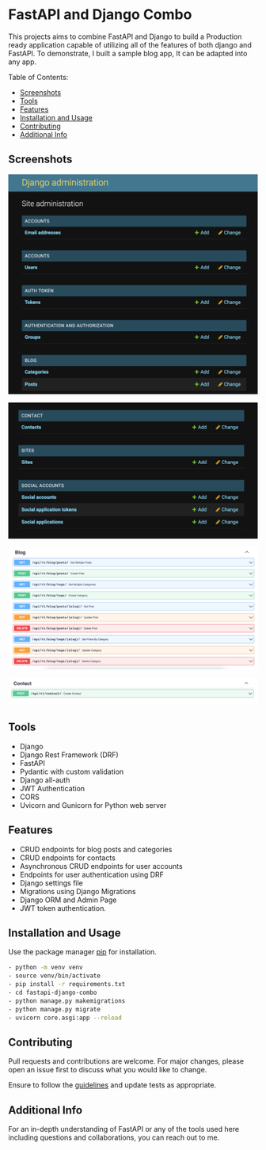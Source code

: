 # FastAPI and Django Combo
This projects aims to combine FastAPI and Django to build a Production ready application capable of utilizing all of the features of both django and FastAPI.
To demonstrate, I built a sample blog app, It can be adapted into any app.

Table of Contents:
- [Screenshots](#screenshots)
- [Tools](#tools)
- [Features](#features)
- [Installation and Usage](#installation)
- [Contributing](#contributing)
- [Additional Info](#additional-info)


## Screenshots

![Django Admin Page 1](https://github.com/drmacsika/fastapi-django-combo/blob/master/templates/Screenshot%202021-10-23%20at%2023.12.52.png)

![Django Admin Page 2](https://github.com/drmacsika/fastapi-django-combo/blob/master/templates/Screenshot%202021-10-23%20at%2023.13.05.png)

![Fastapi Blog endpoints 1](https://github.com/drmacsika/fastapi-django-combo/blob/master/templates/Screenshot%202021-10-23%20at%2023.13.42.png)

![Fastapi Blog endpoints 2](https://github.com/drmacsika/fastapi-django-combo/blob/master/templates/Screenshot%202021-10-23%20at%2023.13.51.png)


## Tools

- Django
- Django Rest Framework (DRF)
- FastAPI
- Pydantic with custom validation
- Django all-auth
- JWT Authentication
- CORS
- Uvicorn and Gunicorn for Python web server

## Features

- CRUD endpoints for blog posts and categories
- CRUD endpoints for contacts
- Asynchronous CRUD endpoints for user accounts
- Endpoints for user authentication using DRF
- Django settings file
- Migrations using Django Migrations
- Django ORM and Admin Page
- JWT token authentication.

## Installation and Usage

Use the package manager [pip](https://pip.pypa.io/en/stable/) for installation.

```bash
- python -m venv venv
- source venv/bin/activate
- pip install -r requirements.txt
- cd fastapi-django-combo
- python manage.py makemigrations
- python manage.py migrate
- uvicorn core.asgi:app --reload
```

## Contributing

Pull requests and contributions are welcome. For major changes, please open an issue first to discuss what you would like to change.

Ensure to follow the [guidelines](https://github.com/drmacsika/fastapi-django-combo/blob/master/CONTRIBUTING.md) and update tests as appropriate.


## Additional Info

For an in-depth understanding of FastAPI or any of the tools used here including questions and collaborations, you can reach out to me.
